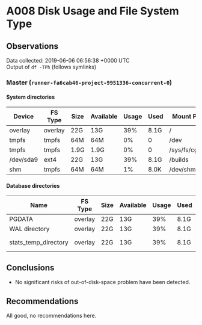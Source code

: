 # A008 Disk Usage and File System Type

## Observations ##
Data collected: 2019-06-06 06:56:38 +0000 UTC  
Output of `df -TPh` (follows symlinks)  


    
        
### Master (`runner-fa6cab46-project-9951336-concurrent-0`) ###

#### System directories ####
| Device | FS Type | Size | Available | Usage | Used | Mount Point |
|-------|---------|------|-----------|-----|------|-------------|
| overlay|overlay|22G|13G|39%|8.1G|/ |
| tmpfs|tmpfs|64M|64M|0%|0|/dev |
| tmpfs|tmpfs|1.9G|1.9G|0%|0|/sys/fs/cgroup |
| /dev/sda9|ext4|22G|13G|39%|8.1G|/builds |
| shm|tmpfs|64M|64M|1%|8.0K|/dev/shm |


#### Database directories ####
| Name | FS Type | Size | Available | Usage | Used | Mount Point | Path | Device |
|-----|---------|------|-----------|-----|------|-------------|------|-------|
| PGDATA |overlay |22G |13G |39% |8.1G |/ |/var/lib/postgresql/11/main |overlay |
| WAL directory |overlay |22G |13G |39% |8.1G |/ |/var/lib/postgresql/11/main/pg_wal |overlay |
| stats_temp_directory |overlay |22G |13G |39% |8.1G |/ |/var/run/postgresql/11-main.pg_stat_tmp |overlay |


        
    




## Conclusions ##
  - No significant risks of out-of-disk-space problem have been detected.
  
 


## Recommendations ##
  All good, no recommendations here.
 

